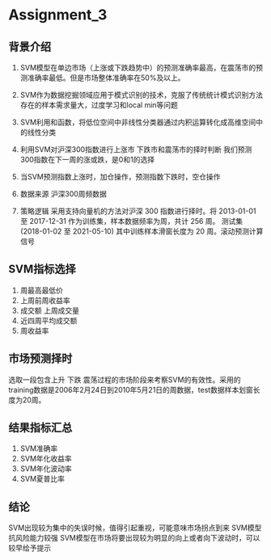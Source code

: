 # Assignment_3

## 背景介绍
1. SVM模型在单边市场（上涨或下跌趋势中）的预测准确率最高，在震荡市的预测准确率最低。但是市场整体准确率在50%及以上。
2. SVM作为数据挖掘领域应用于模式识别的技术，克服了传统统计模式识别方法存在的样本需求量大，过度学习和local min等问题
3. SVM利用和函数，将低位空间中非线性分类器通过内积运算转化成高维空间中的线性分类
4. 利用SVM对沪深300指数进行上涨市 下跌市和震荡市的择时判断 我们预测300指数在下一周的涨或跌，是0和1的选择
5. 当SVM预测指数上涨时，加仓操作，预测指数下跌时，空仓操作

1. 数据来源
沪深300周频数据

2. 策略逻辑
采用支持向量机的方法对沪深 300 指数进行择时。将 2013-01-01 至 2017-12-31 作为训练集，样本数据频率为周，共计 256 周。
测试集(2018-01-02 至 2021-05-10) 其中训练样本滑窗长度为 20 周。滚动预测计算信号

## SVM指标选择
1. 周最高最低价
2. 上周前周收益率
3. 成交额 上周成交量
4. 近四周平均成交额
5. 周收益率

## 市场预测择时
选取一段包含上升 下跌 震荡过程的市场阶段来考察SVM的有效性。采用的training数据是2006年2月24日到2010年5月21日的周数据，test数据样本划窗长度为20周。

## 结果指标汇总
1. SVM准确率
2. SVM年化收益率
3. SVM年化波动率
4. SVM夏普比率

## 结论
SVM出现较为集中的失误时候，值得引起重视，可能意味市场拐点到来
SVM模型抗风险能力较强
SVM模型在市场将要出现较为明显的向上或者向下波动时，可以较早给予提示
